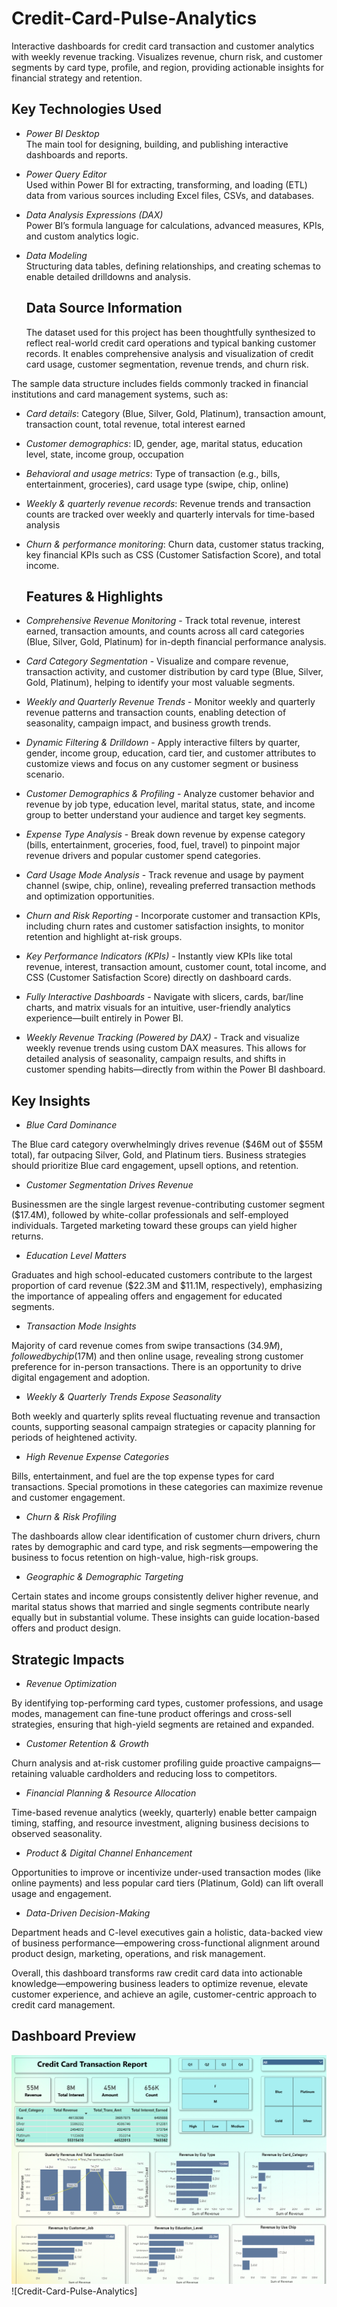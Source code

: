 # Credit-Card-Pulse-Analytics
Interactive dashboards for credit card transaction and customer analytics  with weekly revenue tracking.  Visualizes revenue, churn risk, and customer segments by card type, profile, and region, providing actionable insights for financial strategy and retention.

## Key Technologies Used

- *Power BI Desktop*  
  The main tool for designing, building, and publishing interactive dashboards and reports.

- *Power Query Editor*  
  Used within Power BI for extracting, transforming, and loading (ETL) data from various sources including Excel files, CSVs, and databases.

- *Data Analysis Expressions (DAX)*  
  Power BI’s formula language for calculations, advanced measures, KPIs, and custom analytics logic.

- *Data Modeling*  
  Structuring data tables, defining relationships, and creating schemas to enable detailed drilldowns and analysis.

  ## Data Source Information

  The dataset used for this project has been thoughtfully synthesized to reflect real-world credit card operations and typical banking customer records. It enables comprehensive analysis and visualization of credit card usage, customer segmentation, revenue trends, and churn risk.

The sample data structure includes fields commonly tracked in financial institutions and card management systems, such as:

- *Card details*:  Category (Blue, Silver, Gold, Platinum), transaction amount, transaction count, total revenue, total interest earned

- *Customer demographics*:  ID, gender, age, marital status, education level, state, income group, occupation

- *Behavioral and usage metrics*:  Type of transaction (e.g., bills, entertainment, groceries), card usage type (swipe, chip, online)

- *Weekly & quarterly revenue records*:  Revenue trends and transaction counts are tracked over weekly and quarterly intervals for time-based analysis

- *Churn & performance monitoring*:  Churn data, customer status tracking, key financial KPIs such as CSS (Customer Satisfaction Score), and total income.
  
  ## Features & Highlights
  
- *Comprehensive Revenue Monitoring* - Track total revenue, interest earned, transaction amounts, and counts across all card categories (Blue, Silver, Gold, Platinum) for in-depth financial performance analysis.

- *Card Category Segmentation* - Visualize and compare revenue, transaction activity, and customer distribution by card type (Blue, Silver, Gold, Platinum), helping to identify your most valuable segments.

- *Weekly and Quarterly Revenue Trends* - Monitor weekly and quarterly revenue patterns and transaction counts, enabling detection of seasonality, campaign impact, and business growth trends.

- *Dynamic Filtering & Drilldown* - Apply interactive filters by quarter, gender, income group, education, card tier, and customer attributes to customize views and focus on any customer segment or business scenario.

- *Customer Demographics & Profiling* - Analyze customer behavior and revenue by job type, education level, marital status, state, and income group to better understand your audience and target key segments.

- *Expense Type Analysis* - Break down revenue by expense category (bills, entertainment, groceries, food, fuel, travel) to pinpoint major revenue drivers and popular customer spend categories.

- *Card Usage Mode Analysis* - Track revenue and usage by payment channel (swipe, chip, online), revealing preferred transaction methods and optimization opportunities.

- *Churn and Risk Reporting* - Incorporate customer and transaction KPIs, including churn rates and customer satisfaction insights, to monitor retention and highlight at-risk groups.

- *Key Performance Indicators (KPIs)* - Instantly view KPIs like total revenue, interest, transaction amount, customer count, total income, and CSS (Customer Satisfaction Score) directly on dashboard cards.

- *Fully Interactive Dashboards* - Navigate with slicers, cards, bar/line charts, and matrix visuals for an intuitive, user-friendly analytics experience—built entirely in Power BI.

- *Weekly Revenue Tracking (Powered by DAX)* - Track and visualize weekly revenue trends using custom DAX measures. This allows for detailed analysis of seasonality, campaign results, and shifts in customer spending habits—directly from within the Power BI dashboard.

## Key Insights
- *Blue Card Dominance*
  
The Blue card category overwhelmingly drives revenue ($46M out of $55M total), far outpacing Silver, Gold, and Platinum tiers. Business strategies should prioritize Blue card engagement, upsell options, and retention.

- *Customer Segmentation Drives Revenue*
  
Businessmen are the single largest revenue-contributing customer segment ($17.4M), followed by white-collar professionals and self-employed individuals. Targeted marketing toward these groups can yield higher returns.

- *Education Level Matters*
  
Graduates and high school-educated customers contribute to the largest proportion of card revenue ($22.3M and $11.1M, respectively), emphasizing the importance of appealing offers and engagement for educated segments.

- *Transaction Mode Insights*
  
Majority of card revenue comes from swipe transactions ($34.9M), followed by chip ($17M) and then online usage, revealing strong customer preference for in-person transactions. There is an opportunity to drive digital engagement and adoption.

- *Weekly & Quarterly Trends Expose Seasonality*
  
Both weekly and quarterly splits reveal fluctuating revenue and transaction counts, supporting seasonal campaign strategies or capacity planning for periods of heightened activity.

- *High Revenue Expense Categories*
  
Bills, entertainment, and fuel are the top expense types for card transactions. Special promotions in these categories can maximize revenue and customer engagement.

- *Churn & Risk Profiling*
  
The dashboards allow clear identification of customer churn drivers, churn rates by demographic and card type, and risk segments—empowering the business to focus retention on high-value, high-risk groups.

- *Geographic & Demographic Targeting*
  
Certain states and income groups consistently deliver higher revenue, and marital status shows that married and single segments contribute nearly equally but in substantial volume. These insights can guide location-based offers and product design.

## Strategic Impacts

- *Revenue Optimization*
  
By identifying top-performing card types, customer professions, and usage modes, management can fine-tune product offerings and cross-sell strategies, ensuring that high-yield segments are retained and expanded.

- *Customer Retention & Growth*
  
Churn analysis and at-risk customer profiling guide proactive campaigns—retaining valuable cardholders and reducing loss to competitors.

- *Financial Planning & Resource Allocation*
  
Time-based revenue analytics (weekly, quarterly) enable better campaign timing, staffing, and resource investment, aligning business decisions to observed seasonality.

- *Product & Digital Channel Enhancement*
  
Opportunities to improve or incentivize under-used transaction modes (like online payments) and less popular card tiers (Platinum, Gold) can lift overall usage and engagement.

- *Data-Driven Decision-Making*
  
Department heads and C-level executives gain a holistic, data-backed view of business performance—empowering cross-functional alignment around product design, marketing, operations, and risk management.



Overall, this dashboard transforms raw credit card data into actionable knowledge—empowering business leaders to optimize revenue, elevate customer experience, and achieve an agile, customer-centric approach to credit card management.

## Dashboard Preview

![Credit-Card-Pulse-Analytics](https://github.com/sahil-sharma-19/Credit-Card-Pulse-Analytics/blob/main/Snapshot%20of%20the%20Transaction%20Report.png)
![Credit-Card-Pulse-Analytics]
